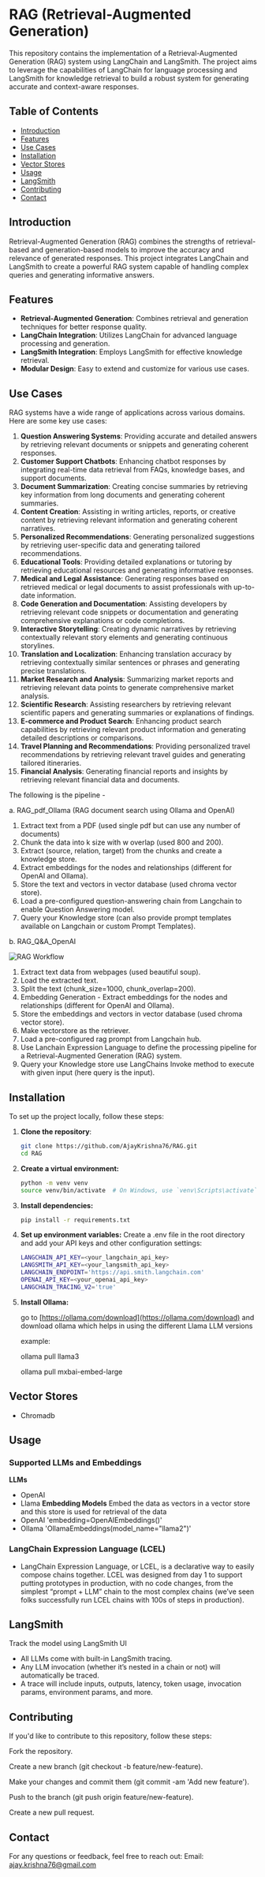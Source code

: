 # RAG (Retrieval-Augmented Generation)
This repository contains the implementation of a Retrieval-Augmented Generation (RAG) system using LangChain and LangSmith. The project aims to leverage the capabilities of LangChain for language processing and LangSmith for knowledge retrieval to build a robust system for generating accurate and context-aware responses.

## Table of Contents
- [Introduction](#introduction)
- [Features](#features)
- [Use Cases](#use-cases)
- [Installation](#installation)
- [Vector Stores](#VectorStores)
- [Usage](#usage)
- [LangSmith](#LangSmith)
- [Contributing](#Contributing)
- [Contact](#Contact)

## Introduction
Retrieval-Augmented Generation (RAG) combines the strengths of retrieval-based and generation-based models to improve the accuracy and relevance of generated responses. This project integrates LangChain and LangSmith to create a powerful RAG system capable of handling complex queries and generating informative answers.

## Features
- **Retrieval-Augmented Generation**: Combines retrieval and generation techniques for better response quality.
- **LangChain Integration**: Utilizes LangChain for advanced language processing and generation.
- **LangSmith Integration**: Employs LangSmith for effective knowledge retrieval.
- **Modular Design**: Easy to extend and customize for various use cases.

## Use Cases
RAG systems have a wide range of applications across various domains. Here are some key use cases:

1. **Question Answering Systems**: Providing accurate and detailed answers by retrieving relevant documents or snippets and generating coherent responses.
2. **Customer Support Chatbots**: Enhancing chatbot responses by integrating real-time data retrieval from FAQs, knowledge bases, and support documents.
3. **Document Summarization**: Creating concise summaries by retrieving key information from long documents and generating coherent summaries.
4. **Content Creation**: Assisting in writing articles, reports, or creative content by retrieving relevant information and generating coherent narratives.
5. **Personalized Recommendations**: Generating personalized suggestions by retrieving user-specific data and generating tailored recommendations.
6. **Educational Tools**: Providing detailed explanations or tutoring by retrieving educational resources and generating informative responses.
7. **Medical and Legal Assistance**: Generating responses based on retrieved medical or legal documents to assist professionals with up-to-date information.
8. **Code Generation and Documentation**: Assisting developers by retrieving relevant code snippets or documentation and generating comprehensive explanations or code completions.
9. **Interactive Storytelling**: Creating dynamic narratives by retrieving contextually relevant story elements and generating continuous storylines.
10. **Translation and Localization**: Enhancing translation accuracy by retrieving contextually similar sentences or phrases and generating precise translations.
11. **Market Research and Analysis**: Summarizing market reports and retrieving relevant data points to generate comprehensive market analysis.
12. **Scientific Research**: Assisting researchers by retrieving relevant scientific papers and generating summaries or explanations of findings.
13. **E-commerce and Product Search**: Enhancing product search capabilities by retrieving relevant product information and generating detailed descriptions or comparisons.
14. **Travel Planning and Recommendations**: Providing personalized travel recommendations by retrieving relevant travel guides and generating tailored itineraries.
15. **Financial Analysis**: Generating financial reports and insights by retrieving relevant financial data and documents.

The following is the pipeline -

a. RAG_pdf_Ollama (RAG document search using Ollama and OpenAI)
1. Extract text from a PDF (used single pdf but can use any number of documents)
2. Chunk the data into k size with w overlap (used 800 and 200).
3. Extract (source, relation, target) from the chunks and create a knowledge store.
4. Extract embeddings for the nodes and relationships (different for OpenAI and Ollama).
5. Store the text and vectors in vector database (used chroma vector store).
6. Load a pre-configured question-answering chain from Langchain to enable Question Answering model.
7. Query your Knowledge store (can also provide prompt templates available on Langchain or custom Prompt Templates).

b. RAG_Q&A_OpenAI 

![RAG Workflow](image.png)


1. Extract text data from webpages (used beautiful soup).
2. Load the extracted text.
3. Split the text (chunk_size=1000, chunk_overlap=200).
4. Embedding Generation - Extract embeddings for the nodes and relationships (different for OpenAI and Ollama).
5. Store the embeddings and vectors in vector database (used chroma vector store).
6. Make vectorstore as the retriever.
7. Load a pre-configured rag prompt from Langchain hub.
8. Use Lanchain Expression Language to define the processing pipeline for a Retrieval-Augmented Generation (RAG) system.
7. Query your Knowledge store use LangChains Invoke method to execute with given input (here query is the input).

## Installation

To set up the project locally, follow these steps:

1. **Clone the repository**:
   ```bash
   git clone https://github.com/AjayKrishna76/RAG.git
   cd RAG
   
2. **Create a virtual environment:**
   ```bash
   python -m venv venv
   source venv/bin/activate  # On Windows, use `venv\Scripts\activate`

3. **Install dependencies:**
   ```bash
   pip install -r requirements.txt

4. **Set up environment variables:**
   Create a .env file in the root directory and add your API keys and other configuration settings:
   ```bash
   LANGCHAIN_API_KEY=<your_langchain_api_key>
   LANGSMITH_API_KEY=<your_langsmith_api_key>
   LANGCHAIN_ENDPOINT='https://api.smith.langchain.com'
   OPENAI_API_KEY=<your_openai_api_key>
   LANGCHAIN_TRACING_V2='true'

5. **Install Ollama:**

   go to [https://ollama.com/download](https://ollama.com/download) and download ollama which helps in using the different Llama LLM versions

   example:

   ollama pull llama3

   ollama pull mxbai-embed-large

## Vector Stores

- Chromadb


## Usage
### Supported LLMs and Embeddings
**LLMs**
- OpenAI
- Llama
**Embedding Models**
  Embed the data as vectors in a vector store and this store is used for retrieval of the data
- OpenAI 'embedding=OpenAIEmbeddings()'
- Ollama 'OllamaEmbeddings(model_name="llama2")'

### LangChain Expression Language (LCEL)
- LangChain Expression Language, or LCEL, is a declarative way to easily compose chains together. LCEL was designed from day 1 to support putting prototypes in production, with no code changes, from the simplest “prompt + LLM” chain to the most complex chains (we’ve seen folks successfully run LCEL chains with 100s of steps in production).

## LangSmith
Track the model using LangSmith UI

- All LLMs come with built-in LangSmith tracing.
- Any LLM invocation (whether it’s nested in a chain or not) will automatically be traced.
- A trace will include inputs, outputs, latency, token usage, invocation params, environment params, and more.

## Contributing
If you'd like to contribute to this repository, follow these steps:

Fork the repository.

Create a new branch (git checkout -b feature/new-feature).

Make your changes and commit them (git commit -am 'Add new feature').

Push to the branch (git push origin feature/new-feature).

Create a new pull request.

## Contact
For any questions or feedback, feel free to reach out:
Email: ajay.krishna76@gmail.com
